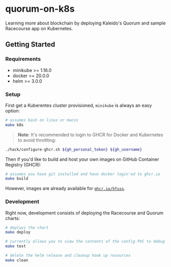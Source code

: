 # quorum-on-k8s
Learning more about blockchain by deploying Kaleido's Quorum and sample Racecourse app on Kubernetes.

## Getting Started

### Requirements

* minikube >= 1.16.0
* docker >= 20.0.0
* helm >= 3.0.0

### Setup

First get a Kuberentes cluster provisioned, `minikube` is always an easy option:

```bash
# assumes bash on linux or macos
make k8s
```

> **Note**: It's recommended to login to GHCR for Docker and Kubernetes to avoid throttling:

```bash
./hack/configure-ghcr.sh ${gh_personal_token} ${gh_username}
```

Then if you'd like to build and host your own images on GitHub Container Registry (GHCR):

```bash
# assumes you have git installed and have docker login'ed to ghcr.io
make build
```

However, images are already available for [`ghcr.io/hfuss`](https://github.com/users/hfuss/packages?repo_name=quorum-on-k8s).

### Development

Right now, development consists of deploying the Racecourse and Quorum charts:

```bash
# deploys the chart
make deploy

# currently allows you to view the contents of the config PVC to debug the autogenerated config
make test

# delete the helm release and cleanup hook up resources
make clean
```
